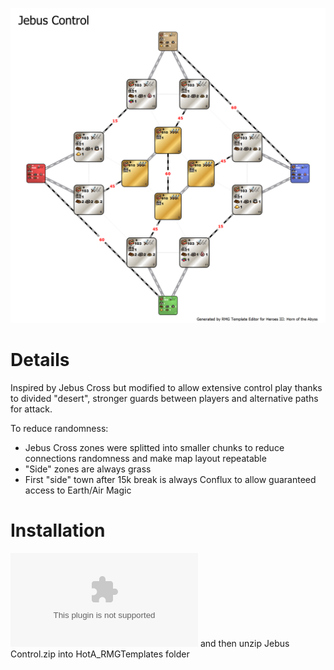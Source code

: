 ![Jebus Control template](https://raw.githubusercontent.com/oz4ru/jebus-control/main/Jebus%20Control%20Diagram.png)

# Details
Inspired by Jebus Cross but modified to allow extensive control play thanks to divided "desert", stronger guards between players and alternative paths for attack.

To reduce randomness:
* Jebus Cross zones were splitted  into smaller chunks to reduce connections randomness and make map layout repeatable
* "Side" zones are always grass
* First "side" town after 15k break is always Conflux to allow guaranteed access to Earth/Air Magic
# Installation
![Download](https://github.com/oz4ru/jebus-control/raw/main/Jebus%20Control.zip) and then unzip Jebus Control.zip into HotA_RMGTemplates folder
